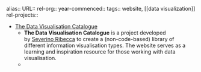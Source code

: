 alias::
URL::
rel-org::
year-commenced::
tags:: website, [[data visualization]] 
rel-projects::

- [The Data Visualisation Catalogue](https://datavizcatalogue.com/index.html)
	- **The Data Visualisation Catalogue** is a project developed by [Severino Ribecca](http://severinoribecca.one/) to create a (non-code-based) library of different information visualisation types. The website serves as a learning and inspiration resource for those working with data visualisation.
	-